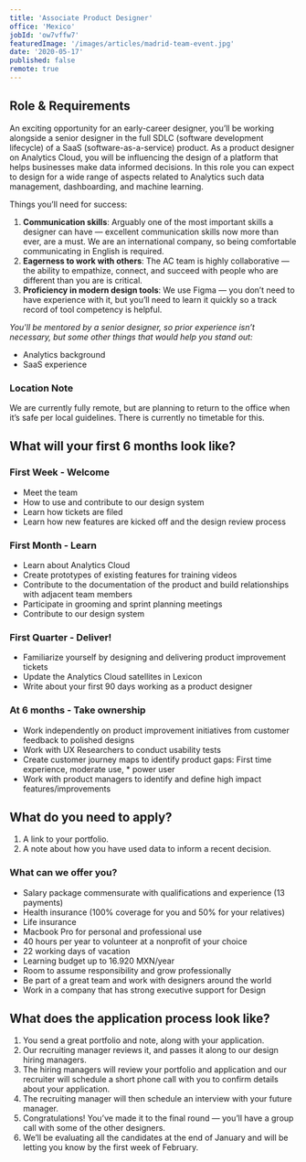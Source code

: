 ```yaml
---
title: 'Associate Product Designer'
office: 'Mexico'
jobId: 'ow7vffw7'
featuredImage: '/images/articles/madrid-team-event.jpg'
date: '2020-05-17'
published: false
remote: true
---
```


## Role & Requirements

An exciting opportunity for an early-career designer, you’ll be working alongside a senior designer in the full SDLC (software development lifecycle) of a SaaS (software-as-a-service) product. As a product designer on Analytics Cloud, you will be influencing the design of a platform that helps businesses make data informed decisions. In this role you can expect to design for a wide range of aspects related to Analytics such data management, dashboarding, and machine learning.

Things you’ll need for success:

1. **Communication skills**: Arguably one of the most important skills a designer can have — excellent communication skills now more than ever, are a must.  We are an international company, so being comfortable communicating in English is required.
2. **Eagerness to work with others**: The AC team is highly collaborative — the ability to empathize, connect, and succeed with people who are different than you are is critical.
3. **Proficiency in modern design tools**: We use Figma — you don’t need to have experience with it, but you’ll need to learn it quickly so a track record of tool competency is helpful.


_You'll be mentored by a senior designer, so prior experience isn’t necessary, but some other things that would help you stand out:_

* Analytics background
* SaaS experience

### Location Note
We are currently fully remote, but are planning to return to the office when it’s safe per local guidelines. There is currently no timetable for this. 


## What will your first 6 months look like?

### First Week - Welcome

* Meet the team
* How to use and contribute to our design system
* Learn how tickets are filed
* Learn how new features are kicked off and the design review process

### First Month - Learn

* Learn about Analytics Cloud
* Create prototypes of existing features for training videos
* Contribute to the documentation of the product and build relationships with adjacent team members
* Participate in grooming and sprint planning meetings
* Contribute to our design system

### First Quarter - Deliver!

* Familiarize yourself by designing and delivering product improvement tickets
* Update the Analytics Cloud satellites in Lexicon
* Write about your first 90 days working as a product designer

### At 6 months - Take ownership

* Work independently on product improvement initiatives from customer feedback to polished designs
* Work with UX Researchers to conduct usability tests
* Create customer journey maps to identify product gaps: First time experience, moderate use, * power user
* Work with product managers to identify and define high impact features/improvements


## What do you need to apply?

1. A link to your portfolio.
2. A note about how you have used data to inform a recent decision.

### What can we offer you?

* Salary package commensurate with qualifications and experience (13 payments)
* Health insurance (100% coverage for you and 50% for your relatives)
* Life insurance
* Macbook Pro for personal and professional use
* 40 hours per year to volunteer at a nonprofit of your choice
* 22 working days of vacation
* Learning budget up to 16.920 MXN/year
* Room to assume responsibility and grow professionally
* Be part of a great team and work with designers around the world
* Work in a company that has strong executive support for Design



## What does the application process look like?

1. You send a great portfolio and note, along with your application.
2. Our recruiting manager reviews it, and passes it along to our design hiring managers.
3. The hiring managers will review your portfolio and application and our recruiter will schedule a short phone call with you to confirm details about your application.
4. The recruiting manager will then schedule an interview with your future manager.
5. Congratulations! You’ve made it to the final round — you’ll have a group call with some of the other designers.
6. We’ll be evaluating all the candidates at the end of January and will be letting you know by the first week of February.

